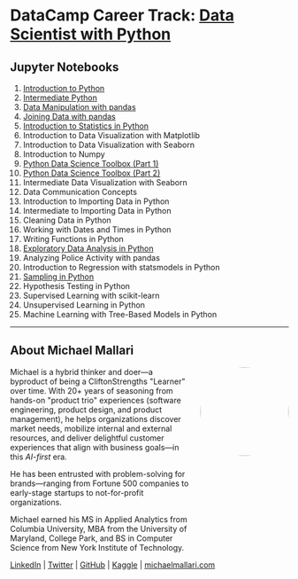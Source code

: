 # DataCamp Career Track: <a href="https://app.datacamp.com/learn/career-tracks/data-scientist-with-python" target="_blank">Data Scientist with Python</a>

## Jupyter Notebooks

1. [Introduction to Python](https://gist.github.com/michaelmallari/edfa39ef1a0fb9e5aa438922d031891e)
1. [Intermediate Python](https://gist.github.com/michaelmallari/a8bb2afd8b1bae349c43a09571859381)
1. [Data Manipulation with pandas](https://gist.github.com/michaelmallari/72da10b6d5c28f01ffcacac2370d3ce7)
1. [Joining Data with pandas](https://gist.github.com/michaelmallari/8b512b3981b3b7fe96d0a3ab4c4cc672)
1. [Introduction to Statistics in Python](https://gist.github.com/michaelmallari/508323f0212a260a7f4e71988c557363)
1. Introduction to Data Visualization with Matplotlib
1. Introduction to Data Visualization with Seaborn
1. Introduction to Numpy
1. [Python Data Science Toolbox (Part 1)](https://gist.github.com/michaelmallari/e490ab0b73c127625dd08e6a49c73c59)
1. [Python Data Science Toolbox (Part 2)](https://gist.github.com/michaelmallari/adced96a83afddeff52d278fd88db9c2)
1. Intermediate Data Visualization with Seaborn
1. Data Communication Concepts
1. Introduction to Importing Data in Python
1. Intermediate to Importing Data in Python
1. Cleaning Data in Python
1. Working with Dates and Times in Python
1. Writing Functions in Python
1. [Exploratory Data Analysis in Python](https://gist.github.com/michaelmallari/1a27255cc064947bdb8b72502cf6bb1f)
1. Analyzing Police Activity with pandas
1. Introduction to Regression with statsmodels in Python
1. [Sampling in Python](https://gist.github.com/michaelmallari/5862cc917bde5464d0e7e078a014ba6e)
1. Hypothesis Testing in Python
1. Supervised Learning with scikit-learn
1. Unsupervised Learning in Python
1. Machine Learning with Tree-Based Models in Python  

---

## About Michael Mallari

<img src="https://www.michaelmallari.com/img/headshot.jpg" width="160" height="160" align="right" style="margin: 0px 0px 160px 20px; border-radius: 50%;" />

Michael is a hybrid thinker and doer—a byproduct of being a CliftonStrengths "Learner" over time. With 20+ years of seasoning from hands-on "product trio" experiences (software engineering, product design, and product management), he helps organizations discover market needs, mobilize internal and external resources, and deliver delightful customer experiences that align with business goals—in this *AI-first* era.

He has been entrusted with problem-solving for brands—ranging from Fortune 500 companies to early-stage startups to not-for-profit organizations.

Michael earned his MS in Applied Analytics from Columbia University, MBA from the University of Maryland, College Park, and BS in Computer Science from New York Institute of Technology.

<a href="https://www.linkedin.com/in/mmallari" target="_blank">LinkedIn</a> | <a href="https://twitter.com/MichaelMallari" target="_blank">Twitter</a> | <a href="https://github.com/michaelmallari" target="_blank">GitHub</a> | <a href="https://www.kaggle.com/michaelmallari" target="_blank">Kaggle</a> | <a href="https://www.michaelmallari.com" target="_blank">michaelmallari.com</a>
